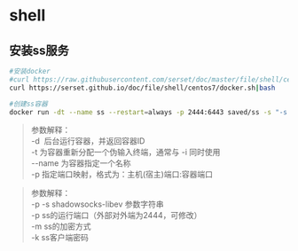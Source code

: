 # shell



## 安装ss服务

```bash
#安装docker
#curl https://raw.githubusercontent.com/serset/doc/master/file/shell/centos7/docker.sh|bash
curl https://serset.github.io/doc/file/shell/centos7/docker.sh|bash

#创建ss容器
docker run -dt --name ss --restart=always -p 2444:6443 saved/ss -s "-s 0.0.0.0 -p 6443 -m aes-256-cfb -k test123"

```

> 参数解释：  
> -d  后台运行容器，并返回容器ID  
> -t 为容器重新分配一个伪输入终端，通常与 -i 同时使用  
> --name 为容器指定一个名称  
> -p 指定端口映射，格式为：主机(宿主)端口:容器端口  


> 参数解释：  
> -p -s shadowsocks-libev 参数字符串  
> -p ss的运行端口（外部对外端为2444，可修改）  
> -m ss的加密方式  
> -k ss客户端密码  
